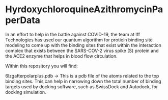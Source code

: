 # HyrdoxychloroquineAzithromycinPaperData
In an effort to help in the battle against COVID-19, the team at Iff Technologies has used our quantum algorithm for protiein binding site modeling to come up with the binding sites that exist within the interaction complex that exists between the SARS-COV-2 virus spike (S) protein and the ACE2 enzyme that helps in blood flow circulation. 

Within this repository you will find: 

6lzgafterpolarplus.pdb -> This is a pdb file of the atoms related to the top binding sites. This can help in narrowing down the total number of binding targets used by docking software, such as SwissDock and Autodock, for docking simulation. 


